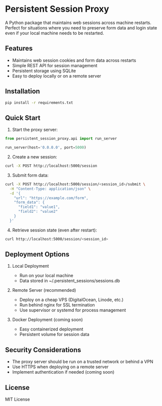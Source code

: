 # Persistent Session Proxy

A Python package that maintains web sessions across machine restarts. Perfect for situations where you need to preserve form data and login state even if your local machine needs to be restarted.

## Features

- Maintains web session cookies and form data across restarts
- Simple REST API for session management
- Persistent storage using SQLite
- Easy to deploy locally or on a remote server

## Installation

```bash
pip install -r requirements.txt
```

## Quick Start

1. Start the proxy server:

```python
from persistent_session_proxy.api import run_server

run_server(host='0.0.0.0', port=5000)
```

2. Create a new session:

```bash
curl -X POST http://localhost:5000/session
```

3. Submit form data:

```bash
curl -X POST http://localhost:5000/session/<session_id>/submit \
  -H "Content-Type: application/json" \
  -d '{
    "url": "https://example.com/form",
    "form_data": {
      "field1": "value1",
      "field2": "value2"
    }
  }'
```

4. Retrieve session state (even after restart):

```bash
curl http://localhost:5000/session/<session_id>
```

## Deployment Options

1. Local Deployment
   - Run on your local machine
   - Data stored in ~/.persistent_sessions/sessions.db

2. Remote Server (recommended)
   - Deploy on a cheap VPS (DigitalOcean, Linode, etc.)
   - Run behind nginx for SSL termination
   - Use supervisor or systemd for process management

3. Docker Deployment (coming soon)
   - Easy containerized deployment
   - Persistent volume for session data

## Security Considerations

- The proxy server should be run on a trusted network or behind a VPN
- Use HTTPS when deploying on a remote server
- Implement authentication if needed (coming soon)

## License

MIT License
